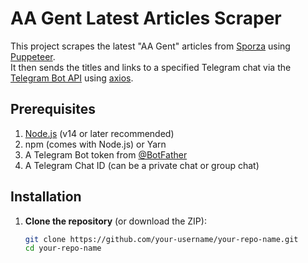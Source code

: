 # AA Gent Latest Articles Scraper

This project scrapes the latest "AA Gent" articles from [Sporza](https://sporza.be) using [Puppeteer](https://github.com/puppeteer/puppeteer).  
It then sends the titles and links to a specified Telegram chat via the [Telegram Bot API](https://core.telegram.org/bots/api) using [axios](https://axios-http.com/).

## Prerequisites

1. [Node.js](https://nodejs.org/) (v14 or later recommended)
2. npm (comes with Node.js) or Yarn
3. A Telegram Bot token from [@BotFather](https://telegram.me/BotFather)
4. A Telegram Chat ID (can be a private chat or group chat)

## Installation

1. **Clone the repository** (or download the ZIP):

   ```bash
   git clone https://github.com/your-username/your-repo-name.git
   cd your-repo-name